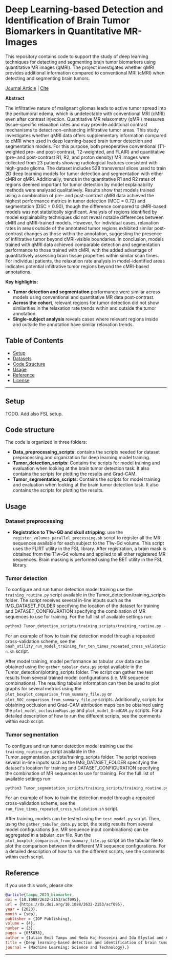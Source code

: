 
# Deep Learning-based Detection and Identification of Brain Tumor Biomarkers in Quantitative MR-Images

This repository contains code to support the study of deep learning techniques for detecting and segmenting brain tumor biomarkers using quantitative MR images (qMRI). The project investigates whether qMRI provides additional information compared to conventional MRI (cMRI) when detecting and segmenting brain tumors.

[Journal Article](https://dx.doi.org/10.1088/2632-2153/acf095) | [Cite](#reference)


**Abstract**

The infiltrative nature of malignant gliomas leads to active tumor spread into the peritumoral edema, which is undetectable with conventional MRI (cMRI) even after contrast injection. Quantitative MR relaxometry (qMRI) measures tissue-specific relaxation rates and may provide additional contrast mechanisms to detect non-enhancing infiltrative tumor areas. This study investigates whether qMRI data offers supplementary information compared to cMRI when used in deep learning-based brain tumor detection and segmentation models.
For this purpose, both preoperative conventional (T1-weighted pre- and post-contrast, T2-weighted, and FLAIR) and quantitative (pre- and post-contrast R1, R2, and proton density) MR images were collected from 23 patients showing radiological features consistent with high-grade glioma. The dataset includes 528 transversal slices used to train 2D deep learning models for tumor detection and segmentation with either cMRI or qMRI. Additionally, trends in the quantitative R1 and R2 rates of regions deemed important for tumor detection by model explainability methods were analyzed qualitatively.
Results show that models trained using a combination of pre- and post-contrast qMRI data achieved the highest performance metrics in tumor detection (MCC = 0.72) and segmentation (DSC = 0.90), though the difference compared to cMRI-based models was not statistically significant. Analysis of regions identified by model explainability techniques did not reveal notable differences between cMRI and qMRI-trained models. However, for individual cases, relaxation rates in areas outside of the annotated tumor regions exhibited similar post-contrast changes as those within the annotation, suggesting the presence of infiltrative tumor beyond cMRI-visible boundaries.
In conclusion, models trained with qMRI data achieved comparable detection and segmentation performance to those trained with cMRI, with the added advantage of quantitatively assessing brain tissue properties within similar scan times. For individual patients, the relaxation rate analysis in model-identified areas indicates potential infiltrative tumor regions beyond the cMRI-based annotations.

**Key highlights:**
- **Tumor detection and segmentation** performance were similar across models using conventional and quantitative MR data post-contrast. 
- **Across the cohort**, relevant regions for tumor detection did not show similarities in the relaxation rate trends within and outside the tumor annotation.
- **Single-subject analysis** reveals cases where relevant regions inside and outside the annotation have similar relaxation trends.


## Table of Contents
- [Setup](#Setup)
- [Datasets](#datasets)
- [Code Structure](#code-structure)
- [Usage](#usage)
- [Reference](#reference)
- [License](#license)
---
## Setup
TODO. Add also FSL setup.

## Code structure
The code is organized in three folders:
- **Data_preprocessing_scripts**: contains the scripts needed for dataset preprocessing and organization for deep learning model training.
- **Tumor_detection_scripts**: Contains the scripts for model training and evaluation when looking at the brain tumor detection task. It also contains the scripts for plotting the results and Grad-CAM. 
- **Tumor_segmentation_scripts**: Contains the scripts for model training and evaluation when looking at the brain tumor detection task. It also contains the scripts for plotting the results.

## Usage
### Dataset preprocessing
- **Registration to T1w-GD and skull stripping**: use the ``register_volumes_parallel_processing.sh`` script to register all the MR sequences available for each subject to the T1w-Gd volume. This script uses the FLIRT utility in the FSL library. After registration, a brain mask is obtained from the T1w-Gd volume and applied to all other registered MR sequences. Brain masking is performed using the BET utility in the FSL library. 

### Tumor detection
To configure and run tumor detection model training use the ``training_routine.py`` script available in the Tumor_detection/training_scripts folder. The script receives several in-line inputs such as the IMG_DATASET_FOLDER specifying the location of the dataset for training and DATASET_CONFIGURATION specifying the combination of MR sequences to use for training. For the full list of available settings run:
```bash
python3 Tumor_detection_scripts/training_scripts/training_routine.py --help
```
For an example of how to train the detection model through a repeated cross-validation scheme, see the ``bash_utility_run_model_training_for_ten_times_repeated_cross_validation.sh`` script.

After model training, model performance as tabular .csv data can be obtained using the ``gather_tabular_data.py`` script available in the Tumor_detection/plotting_scripts folder. The script can gather the test results from several trained model configurations (i.e. MR sequence combinations). 
The resulting tabular information can then be used to plot graphs for several metrics using the ``plot_boxplot_comparison_from_summary_file.py`` or ``plot_ROC_comparison_from_summary_file.py`` scripts. 
Additionally, scripts for obtaining occlusion and Grad-CAM attribution maps can be obtained using the ``plot_model_occlusionMaps.py`` and ``plot_model_GradCAM.py`` scripts. 
For a detailed description of how to run the different scripts, see the comments within each script.

### Tumor segmentation
To configure and run tumor detection model training use the ``training_routine.py`` script available in the Tumor_segmentation_scripts/training_scripts folder. The script receives several in-line inputs such as the IMG_DATASET_FOLDER specifying the dataset's location for training and DATASET_CONFIGURATION specifying the combination of MR sequences to use for training. For the full list of available settings run:
```bash
python3 Tumor_segmentation_scripts/training_scripts/training_routine.py --help
```
For an example of how to train the detection model through a repeated cross-validation scheme, see the ``run_five_times_repeated_cross_validation.sh`` script.

After training, models can be tested using the ``test_model.py`` script. Then, using the ``gather_tabular_data.py`` scipt, the testig results from several model configurations (i.e. MR sequence input combinations) can be aggregated in a tabular .csv file. 
Run the ``plot_boxplot_comparison_from_summary_file.py`` script on the tabular file to plot the comparison between the different MR sequence configurations.
For a detailed description of how to run the different scripts, see the comments within each script.

## Reference
If you use this work, please cite:

```bibtex
@article{tampu_2023_biomarker,
doi = {10.1088/2632-2153/acf095},
url = {https://dx.doi.org/10.1088/2632-2153/acf095},
year = {2023},
month = {sep},
publisher = {IOP Publishing},
volume = {4},
number = {3},
pages = {035038},
author = {Iulian Emil Tampu and Neda Haj-Hosseini and Ida Blystad and Anders Eklund},
title = {Deep learning-based detection and identification of brain tumor biomarkers in quantitative MR-images},
journal = {Machine Learning: Science and Technology},}
```

---
